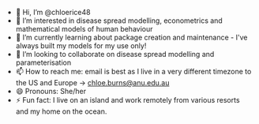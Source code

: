 - 👋 Hi, I’m @chloerice48
- 👀 I’m interested in disease spread modelling, econometrics and mathematical models of human behaviour
- 🌱 I’m currently learning about package creation and maintenance - I've always built my models for my use only!
- 💞️ I’m looking to collaborate on disease spread modelling and parameterisation 
- 📫 How to reach me: email is best as I live in a very different timezone to the US and Europe -> chloe.burns@anu.edu.au 
- 😄 Pronouns: She/her
- ⚡ Fun fact: I live on an island and work remotely from various resorts and my home on the ocean. 

<!---
chloerice48/chloerice48 is a ✨ special ✨ repository because its `README.md` (this file) appears on your GitHub profile.
You can click the Preview link to take a look at your changes.
--->
